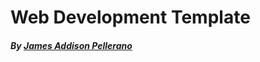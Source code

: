 Web Development Template
========================
##### By [James Addison Pellerano](http://jamespellerano.com/)

